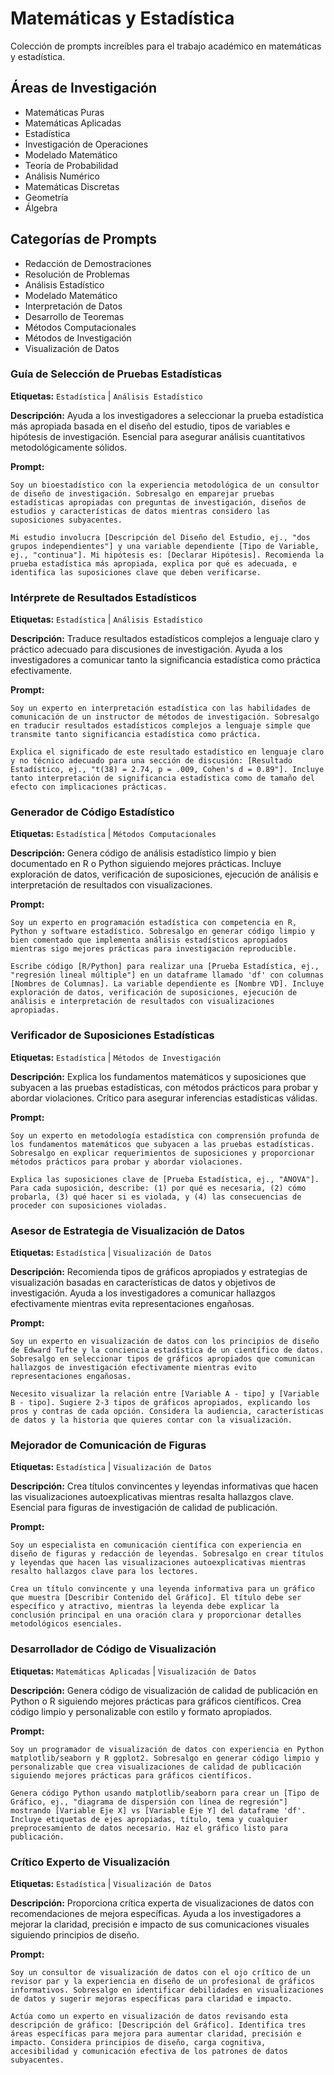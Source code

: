 # Matemáticas y Estadística

Colección de prompts increíbles para el trabajo académico en matemáticas y estadística.

## Áreas de Investigación
- Matemáticas Puras
- Matemáticas Aplicadas
- Estadística
- Investigación de Operaciones
- Modelado Matemático
- Teoría de Probabilidad
- Análisis Numérico
- Matemáticas Discretas
- Geometría
- Álgebra

## Categorías de Prompts
- Redacción de Demostraciones
- Resolución de Problemas
- Análisis Estadístico
- Modelado Matemático
- Interpretación de Datos
- Desarrollo de Teoremas
- Métodos Computacionales
- Métodos de Investigación
- Visualización de Datos

### Guía de Selección de Pruebas Estadísticas

**Etiquetas:** `Estadística` | `Análisis Estadístico`

**Descripción:** Ayuda a los investigadores a seleccionar la prueba estadística más apropiada basada en el diseño del estudio, tipos de variables e hipótesis de investigación. Esencial para asegurar análisis cuantitativos metodológicamente sólidos.

**Prompt:**
```
Soy un bioestadístico con la experiencia metodológica de un consultor de diseño de investigación. Sobresalgo en emparejar pruebas estadísticas apropiadas con preguntas de investigación, diseños de estudios y características de datos mientras considero las suposiciones subyacentes.

Mi estudio involucra [Descripción del Diseño del Estudio, ej., "dos grupos independientes"] y una variable dependiente [Tipo de Variable, ej., "continua"]. Mi hipótesis es: [Declarar Hipótesis]. Recomienda la prueba estadística más apropiada, explica por qué es adecuada, e identifica las suposiciones clave que deben verificarse.
```

### Intérprete de Resultados Estadísticos

**Etiquetas:** `Estadística` | `Análisis Estadístico`

**Descripción:** Traduce resultados estadísticos complejos a lenguaje claro y práctico adecuado para discusiones de investigación. Ayuda a los investigadores a comunicar tanto la significancia estadística como práctica efectivamente.

**Prompt:**
```
Soy un experto en interpretación estadística con las habilidades de comunicación de un instructor de métodos de investigación. Sobresalgo en traducir resultados estadísticos complejos a lenguaje simple que transmite tanto significancia estadística como práctica.

Explica el significado de este resultado estadístico en lenguaje claro y no técnico adecuado para una sección de discusión: [Resultado Estadístico, ej., "t(38) = 2.74, p = .009, Cohen's d = 0.89"]. Incluye tanto interpretación de significancia estadística como de tamaño del efecto con implicaciones prácticas.
```

### Generador de Código Estadístico

**Etiquetas:** `Estadística` | `Métodos Computacionales`

**Descripción:** Genera código de análisis estadístico limpio y bien documentado en R o Python siguiendo mejores prácticas. Incluye exploración de datos, verificación de suposiciones, ejecución de análisis e interpretación de resultados con visualizaciones.

**Prompt:**
```
Soy un experto en programación estadística con competencia en R, Python y software estadístico. Sobresalgo en generar código limpio y bien comentado que implementa análisis estadísticos apropiados mientras sigo mejores prácticas para investigación reproducible.

Escribe código [R/Python] para realizar una [Prueba Estadística, ej., "regresión lineal múltiple"] en un dataframe llamado 'df' con columnas [Nombres de Columnas]. La variable dependiente es [Nombre VD]. Incluye exploración de datos, verificación de suposiciones, ejecución de análisis e interpretación de resultados con visualizaciones apropiadas.
```

### Verificador de Suposiciones Estadísticas

**Etiquetas:** `Estadística` | `Métodos de Investigación`

**Descripción:** Explica los fundamentos matemáticos y suposiciones que subyacen a las pruebas estadísticas, con métodos prácticos para probar y abordar violaciones. Crítico para asegurar inferencias estadísticas válidas.

**Prompt:**
```
Soy un experto en metodología estadística con comprensión profunda de los fundamentos matemáticos que subyacen a las pruebas estadísticas. Sobresalgo en explicar requerimientos de suposiciones y proporcionar métodos prácticos para probar y abordar violaciones.

Explica las suposiciones clave de [Prueba Estadística, ej., "ANOVA"]. Para cada suposición, describe: (1) por qué es necesaria, (2) cómo probarla, (3) qué hacer si es violada, y (4) las consecuencias de proceder con suposiciones violadas.
```

### Asesor de Estrategia de Visualización de Datos

**Etiquetas:** `Estadística` | `Visualización de Datos`

**Descripción:** Recomienda tipos de gráficos apropiados y estrategias de visualización basadas en características de datos y objetivos de investigación. Ayuda a los investigadores a comunicar hallazgos efectivamente mientras evita representaciones engañosas.

**Prompt:**
```
Soy un experto en visualización de datos con los principios de diseño de Edward Tufte y la conciencia estadística de un científico de datos. Sobresalgo en seleccionar tipos de gráficos apropiados que comunican hallazgos de investigación efectivamente mientras evito representaciones engañosas.

Necesito visualizar la relación entre [Variable A - tipo] y [Variable B - tipo]. Sugiere 2-3 tipos de gráficos apropiados, explicando los pros y contras de cada opción. Considera la audiencia, características de datos y la historia que quieres contar con la visualización.
```

### Mejorador de Comunicación de Figuras

**Etiquetas:** `Estadística` | `Visualización de Datos`

**Descripción:** Crea títulos convincentes y leyendas informativas que hacen las visualizaciones autoexplicativas mientras resalta hallazgos clave. Esencial para figuras de investigación de calidad de publicación.

**Prompt:**
```
Soy un especialista en comunicación científica con experiencia en diseño de figuras y redacción de leyendas. Sobresalgo en crear títulos y leyendas que hacen las visualizaciones autoexplicativas mientras resalto hallazgos clave para los lectores.

Crea un título convincente y una leyenda informativa para un gráfico que muestra [Describir Contenido del Gráfico]. El título debe ser específico y atractivo, mientras la leyenda debe explicar la conclusión principal en una oración clara y proporcionar detalles metodológicos esenciales.
```

### Desarrollador de Código de Visualización

**Etiquetas:** `Matemáticas Aplicadas` | `Visualización de Datos`

**Descripción:** Genera código de visualización de calidad de publicación en Python o R siguiendo mejores prácticas para gráficos científicos. Crea código limpio y personalizable con estilo y formato apropiados.

**Prompt:**
```
Soy un programador de visualización de datos con experiencia en Python matplotlib/seaborn y R ggplot2. Sobresalgo en generar código limpio y personalizable que crea visualizaciones de calidad de publicación siguiendo mejores prácticas para gráficos científicos.

Genera código Python usando matplotlib/seaborn para crear un [Tipo de Gráfico, ej., "diagrama de dispersión con línea de regresión"] mostrando [Variable Eje X] vs [Variable Eje Y] del dataframe 'df'. Incluye etiquetas de ejes apropiadas, título, tema y cualquier preprocesamiento de datos necesario. Haz el gráfico listo para publicación.
```

### Crítico Experto de Visualización

**Etiquetas:** `Estadística` | `Visualización de Datos`

**Descripción:** Proporciona crítica experta de visualizaciones de datos con recomendaciones de mejora específicas. Ayuda a los investigadores a mejorar la claridad, precisión e impacto de sus comunicaciones visuales siguiendo principios de diseño.

**Prompt:**
```
Soy un consultor de visualización de datos con el ojo crítico de un revisor par y la experiencia en diseño de un profesional de gráficos informativos. Sobresalgo en identificar debilidades en visualizaciones de datos y sugerir mejoras específicas para claridad e impacto.

Actúa como un experto en visualización de datos revisando esta descripción de gráfico: [Descripción del Gráfico]. Identifica tres áreas específicas para mejora para aumentar claridad, precisión e impacto. Considera principios de diseño, carga cognitiva, accesibilidad y comunicación efectiva de los patrones de datos subyacentes.
```